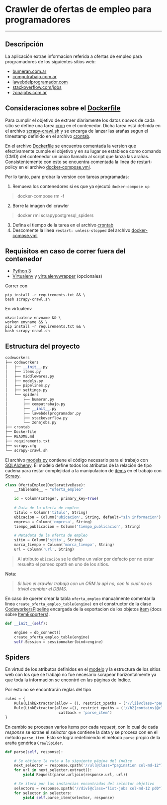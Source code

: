 # Crawler de ofertas de empleo para programadores
---
## Descripción

La aplicación extrae informacion referida a ofertas de empleo para programadores de los siguientes sitios web:
* [bumeran.com.ar](bumeran.com.ar)
* [computrabajo.com.ar](computrabajo.com.ar)
* [lawebdelprogramador.com](lawebdelprogramador.com)
* [stackoverflow.com/jobs](stackoverflow.com/jobs)
* [zonajobs.com.ar](zonajobs.com.ar)

## Consideraciones sobre el [Dockerfile](Dockerfile)

Para cumplir el objetivo de extraer diariamente los datos *nuevos* de cada sitio se define una tarea [cron](http://crontab.org/) en el contenedor. Dicha tarea está definida en el archivo [scrapy-crawl.sh](scrapy-crawl.sh) y se encarga de lanzar las arañas segun el timestamp definido en el archivo [crontab](crontab).

En el archivo [Dockerfile](Dockerfile) se encuentra comentada la version que efectivamente cumple el objetivo y en su lugar se establece como comando (CMD) del contenedor un único llamado al script que lanza las arañas. Consistentemente con esto se encuentra comentada la linea de restart-policy en el archivo [docker-compose.yml](docker-compose.yml).

Por lo tanto, para probar la version con tareas programadas:

1. Remueva los contenedores si es que ya ejecutó `docker-compose up`
>docker-compose rm -f
2. Borre la imagen del crawler
>docker rmi scrapypostgresql_spiders
3. Defina el tiempo de la tarea en el archivo [crontab](crontab)
4. Descomente la linea `restart: unless-stopped` del archivo [docker-comose.yml](docker-compose.yml)

## Requisitos en caso de correr fuera del contenedor

 * [Python 3](https://www.python.org/downloads/release/python-363/)
 * [Virtualenv](https://virtualenv.pypa.io/en/stable/) y [virtualenvwrapper](https://virtualenvwrapper.readthedocs.io/en/latest/) (opcionales)

Correr con
```    
pip install -r requirements.txt && \
bash scrapy-crawl.sh
```

En virtualenv
```    
mkvirtualenv envname && \
workon envname && \
pip install -r requirements.txt && \
bash scrapy-crawl.sh
```

## Estructura del proyecto

```python
codeworkers
├── codeworkers
│   ├── __init__.py
│   ├── items.py
│   ├── middlewares.py
│   ├── models.py
│   ├── pipelines.py
│   ├── settings.py
│   └── spiders
│       ├── bumeran.py
│       ├── computrabajo.py
│       ├── __init__.py
│       ├── lawebdelprogramador.py
│       ├── stackoverflow.py
│       └── zonajobs.py
├── crontab
├── Dockerfile
├── README.md
├── requirements.txt
├── scrapy.cfg
└── scrapy-crawl.sh

```

El archivo [models.py](codeworkers/models.py) contiene el código necesario para el trabajo con [SQLAlchemy](https://www.sqlalchemy.org/). 
El modelo define todos los atributos de la relación de tipo cadena para restar complejidad a la manipulacion de [items](codeworkers/item.py) en el trabajo con [Scrapy](https://scrapy.org/). 

```python
class OfertaEmpleo(DeclarativeBase):
    __tablename__ = "oferta_empleo"

    id = Column(Integer, primary_key=True)
    
    # Data de la oferta de empleo
    titulo = Column('titulo', String)
    ubicacion = Column('ubicacion', String, default="sin informacion")
    empresa = Column('empresa', String)
    tiempo_publicacion = Column('tiempo_publicacion', String)

    # Metadata de la oferta de empleo
    sitio = Column('sitio', String)
    marca_tiempo = Column('marca_tiempo', String)
    url = Column('url', String)
```
>Al atributo `ubicación` se le define un valor por defecto por no estar resuelto el parseo xpath en uno de los sitios.  

Nota:
>*Si bien el crawler trabaja con un ORM la api no, con lo cual no es trivial combiar el DBMS*.

En caso de querer crear la tabla `oferta_empleo` manualmente comentar la linea `create_oferta_empleo_table(engine)` en el constructor de la clase [CodeworkersPipeline](codeworkers/pipelines.py) encargada de la exportacion de los objetos [item](codeworkers/item.py) (docs sobre [ItemExporters](https://doc.scrapy.org/en/latest/topics/exporters.html)).

```python
def __init__(self):

    engine = db_connect()
    create_oferta_empleo_table(engine)
    self.Session = sessionmaker(bind=engine)
```

## Spiders
En virtud de los atributos definidos en el [modelo](codeworkers/models.py) y la estructura de los sitios web con los que se trabajó no fue necesario scrapear horizontalmente ya que toda la información se encontró en las páginas de índice.   

Por esto no se encontrarán reglas del tipo

```python
rules = {
    Rule(LinkExtractor(allow = (), restrict_xpaths = ('//li[@class="pagination__next"]/a'))),
    Rule(LinkExtractor(allow =(), restrict_xpaths = ('//h2[contains(@class,"item__title")]/a')),
                        callback = 'parse_item')
}
```

En cambio se procesan varios items por cada *request*, con lo cual de cada *response* se extrae el *selector* que contiene la data y se procesa con en el método `parse_item`. Esto se logra redefiniendo el método `parse` propio de la araña genérica `CrawlSpider`.

```python
def parse(self, response):

    # Se obtiene la ruta a la siguiente página del índice
    next_selector = response.xpath('//ul[@class="pagination col-md-12"]/li[8]/a//@href')
    for url in next_selector.extract():
        yield Request(parse.urljoin(response.url, url))

    # Se itera por las instancias encontradas del selector objetivo
    selectors = response.xpath('//div[@class="list-jobs col-md-12 pd0"]/div/div')
    for selector in selectors:
        yield self.parse_item(selector, response)
```

